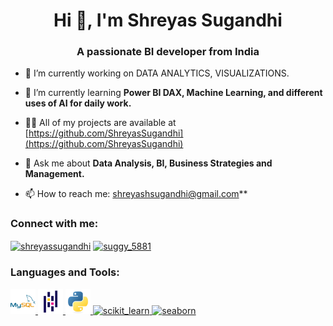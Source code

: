 <h1 align="center">Hi 👋, I'm Shreyas Sugandhi</h1>
<h3 align="center">A passionate BI developer from India </h3>

- 🔭 I’m currently working on DATA ANALYTICS, VISUALIZATIONS.

- 🌱 I’m currently learning **Power BI DAX, Machine Learning, and different uses of AI for daily work.**

- 👨‍💻 All of my projects are available at [https://github.com/ShreyasSugandhi](https://github.com/ShreyasSugandhi)

- 💬 Ask me about **Data Analysis, BI, Business Strategies and Management.**

- 📫 How to reach me: shreyashsugandhi@gmail.com**

<h3 align="left">Connect with me:</h3>
<p align="left">
<a href="https://linkedin.com/in/shreyassugandhi" target="blank"><img align="center" src="https://raw.githubusercontent.com/rahuldkjain/github-profile-readme-generator/master/src/images/icons/Social/linked-in-alt.svg" alt="shreyassugandhi" height="30" width="40" /></a>
<a href="https://instagram.com/suggy_5881" target="blank"><img align="center" src="https://raw.githubusercontent.com/rahuldkjain/github-profile-readme-generator/master/src/images/icons/Social/instagram.svg" alt="suggy_5881" height="30" width="40" /></a>
</p>

<h3 align="left">Languages and Tools:</h3>
<p align="left"> <a href="https://www.mysql.com/" target="_blank" rel="noreferrer"> <img src="https://raw.githubusercontent.com/devicons/devicon/master/icons/mysql/mysql-original-wordmark.svg" alt="mysql" width="40" height="40"/> </a> <a href="https://pandas.pydata.org/" target="_blank" rel="noreferrer"> <img src="https://raw.githubusercontent.com/devicons/devicon/2ae2a900d2f041da66e950e4d48052658d850630/icons/pandas/pandas-original.svg" alt="pandas" width="40" height="40"/> </a> <a href="https://www.python.org" target="_blank" rel="noreferrer"> <img src="https://raw.githubusercontent.com/devicons/devicon/master/icons/python/python-original.svg" alt="python" width="40" height="40"/> </a> <a href="https://scikit-learn.org/" target="_blank" rel="noreferrer"> <img src="https://upload.wikimedia.org/wikipedia/commons/0/05/Scikit_learn_logo_small.svg" alt="scikit_learn" width="40" height="40"/> </a> <a href="https://seaborn.pydata.org/" target="_blank" rel="noreferrer"> <img src="https://seaborn.pydata.org/_images/logo-mark-lightbg.svg" alt="seaborn" width="40" height="40"/> </a> </p>
